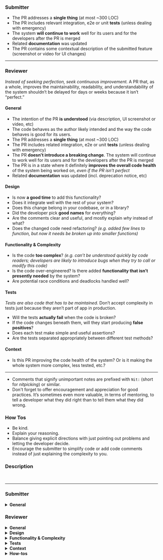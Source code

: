 ### Submitter

- The PR addresses a **single thing** (at most ~300 LOC)
- The PR includes relevant integration, e2e or unit **tests** (unless dealing with emergency)
- The system **will continue to work** well for its users and for the developers after the PR is merged
- Related **documentation** was updated
- The PR contains some contextual description of the submitted feature (screenshot or video for UI changes)

---

### Reviewer

_Instead of seeking perfection, seek continuous improvement._ A PR that,
as a whole, improves the maintainability, readability, and understandability
of the system shouldn’t be delayed for days or weeks because it isn’t “perfect.”

#### General

- The intention of the PR **is understood** (via description, UI screenshot or video, etc)
- The code behaves as the author likely intended and the way the code behaves is good for its users.
- The PR addresses a **single thing** (at most ~300 LOC)
- The PR includes related integration, e2e or unit **tests** (unless dealing with emergency)
- The PR **doesn't introduce a breaking change**. The system will continue to work well for its users and for the developers after the PR is merged
- The PR is in a state where it definitely **improves the overall code health** of the system being worked on, _even if the PR isn’t perfect_
- Related **documentation** was updated (incl. deprecation notice, etc)

#### Design

- Is now **a good time** to add this functionality?
- Does it integrate well with the rest of your system?
- Does this change belong in your codebase, or in a library?
- Did the developer pick **good names** for everything?
- Are the comments clear and useful, and mostly explain _why_ instead of what?
- Does the changed code need refactoring? _(e.g. added few lines to function, but now it needs be broken up into smaller functions)_

#### Functionality & Complexity

- Is the code **too complex**? _(e.g. can’t be understood quickly by code readers; developers are likely to introduce bugs when they try to call or modify this code)_
- Is the code over-engineered? Is there added **functionality that isn’t presently needed** by the system?
- Are potential race conditions and deadlocks handled well?

#### Tests

_Tests are also code that has to be maintained._
Don’t accept complexity in tests just because they aren’t part of app in production.

- Will the tests **actually fail** when the code is broken?
- If the code changes beneath them, will they start producing **false positives**?
- Does each test make simple and useful assertions?
- Are the tests separated appropriately between different test methods?

#### Context

- Is this PR improving the code health of the system? Or is it making the whole system more complex, less tested, etc.? 


---

- Comments that signify unimportant notes are prefixed with `Nit:` (short for _nitpicking_) or similar.
- Don't forget to offer encouragement and appreciation for good practices. It’s sometimes even more valuable, in terms of mentoring, to tell a developer what they did right than to tell them what they did wrong.

### How Tos

- Be kind.
- Explain your reasoning.
- Balance giving explicit directions with just pointing out problems and letting the developer decide.
- Encourage the submitter to simplify code or add code comments instead of just explaining the complexity to you.

### Description





<br />

---

### Submitter

<details>
  <summary><strong>General</strong></summary>

- The PR addresses a **single thing** (at most ~300 LOC)
- The PR includes relevant integration, e2e or unit **tests** (unless dealing with emergency)
- The system **will continue to work** well for its users and for the developers after the PR is merged
- Related **documentation** was updated
- The PR contains some contextual description of the submitted feature (screenshot or video for UI changes)

</details>



### Reviewer

<details>
  <summary><strong>General</strong></summary>
  
  _Instead of seeking perfection, seek continuous improvement._ A PR that,
as a whole, improves the maintainability, readability, and understandability
of the system shouldn’t be delayed for days or weeks because it isn’t “perfect.”

  
  - The intention of the PR **is understood** (via description, UI screenshot or video, etc)
  - The code behaves as the author likely intended and the way the code behaves is good for its users.
  - The PR addresses a **single thing** (at most ~300 LOC)
  - The PR includes related integration, e2e or unit **tests** (unless dealing with emergency)
  - The PR **doesn't introduce a breaking change**. The system will continue to work well for its users and for the developers after the PR is merged
  - The PR is in a state where it definitely **improves the overall code health** of the system being worked on, _even if the PR isn’t perfect_
  - Related **documentation** was updated (incl. deprecation notice, etc)
</details>


<details>
  <summary><strong>Design</strong></summary>
  
  - Is now **a good time** to add this functionality?
  - Does it integrate well with the rest of your system?
  - Does this change belong in your codebase, or in a library?
  - Did the developer pick **good names** for everything?
  - Are the comments clear and useful, and mostly explain _why_ instead of what?
  - Does the changed code need refactoring? _(e.g. added few lines to function, but now it needs be broken up into smaller functions)_
</details>


<details>
  <summary><strong>Functionality & Complexity</strong></summary>
  
  - Is the code **too complex**? _(e.g. can’t be understood quickly by code readers; developers are likely to introduce bugs when they try to call or modify this code)_
  - Is the code over-engineered? Is there added **functionality that isn’t presently needed** by the system?
  - Are potential race conditions and deadlocks handled well?
</details>


<details>
  <summary><strong>Tests</strong></summary>
  
  _Tests are also code that has to be maintained._
Don’t accept complexity in tests just because they aren’t part of app in production.


  - Will the tests **actually fail** when the code is broken?
  - If the code changes beneath them, will they start producing **false positives**?
  - Does each test make simple and useful assertions?
  - Are the tests separated appropriately between different test methods?

</details>

<details>
  <summary><strong>Context</strong></summary>
  
  - Is this PR improving the code health of the system? Or is it making the whole system more complex, less tested, etc.? 

</details>

<details>
  <summary><strong>How-tos</strong></summary>
  
  - Comments that signify unimportant notes are prefixed with `Nit:` (short for _nitpicking_) or similar.
- Don't forget to offer encouragement and appreciation for good practices. It’s sometimes even more valuable, in terms of mentoring, to tell a developer what they did right than to tell them what they did wrong.


  - Be kind.
  - Explain your reasoning.
  - Balance giving explicit directions with just pointing out problems and letting the developer decide.
  - Encourage the submitter to simplify code or add code comments instead of just explaining the complexity to you.

</details>